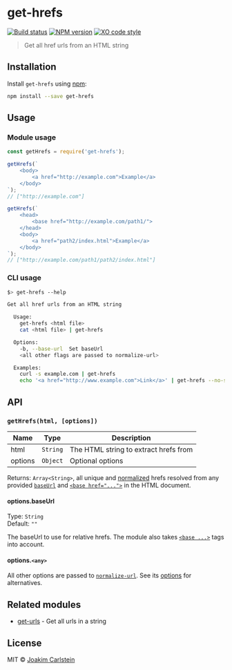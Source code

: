 # get-hrefs

[![Build status][travis-image]][travis-url] [![NPM version][npm-image]][npm-url] [![XO code style][codestyle-image]][codestyle-url]

> Get all href urls from an HTML string

## Installation

Install `get-hrefs` using [npm](https://www.npmjs.com/):

```bash
npm install --save get-hrefs
```

## Usage

### Module usage

```javascript
const getHrefs = require('get-hrefs');

getHrefs(`
	<body>
		<a href="http://example.com">Example</a>
	</body>
`);
// ["http://example.com"]

getHrefs(`
	<head>
		<base href="http://example.com/path1/">
	</head>
	<body>
		<a href="path2/index.html">Example</a>
	</body>
`);
// ["http://example.com/path1/path2/index.html"]
```

### CLI usage

```bash
$> get-hrefs --help

Get all href urls from an HTML string

  Usage:
    get-hrefs <html file>
    cat <html file> | get-hrefs

  Options:
    -b, --base-url	Set baseUrl
    <all other flags are passed to normalize-url>

  Examples:
    curl -s example.com | get-hrefs
    echo '<a href="http://www.example.com">Link</a>' | get-hrefs --no-strip-w-w-w
```


## API

### `getHrefs(html, [options])`

| Name | Type | Description |
|------|------|-------------|
| html | `String` | The HTML string to extract hrefs from |
| options | `Object` | Optional options |

Returns: `Array<String>`, all unique and [normalized](https://github.com/sindresorhus/normalize-url) hrefs resolved from any provided [`baseUrl`](#optionsbaseurl) and [`<base href="...">`](https://developer.mozilla.org/en-US/docs/Web/HTML/Element/base) in the HTML document.

#### options.baseUrl

Type: `String`  
Default: `""`

The baseUrl to use for relative hrefs. The module also takes [`<base ...>`](https://developer.mozilla.org/en-US/docs/Web/HTML/Element/base) tags into account.

#### options.`<any>`

All other options are passed to [`normalize-url`](https://github.com/sindresorhus/normalize-url). See its [options](https://github.com/sindresorhus/normalize-url#options) for alternatives.

## Related modules

* [get-urls](https://github.com/sindresorhus/get-urls) - Get all urls in a string

## License

MIT © [Joakim Carlstein](http://joakim.beng.se/)

[npm-url]: https://npmjs.org/package/get-hrefs
[npm-image]: https://badge.fury.io/js/get-hrefs.svg
[travis-url]: https://travis-ci.org/joakimbeng/get-hrefs
[travis-image]: https://travis-ci.org/joakimbeng/get-hrefs.svg?branch=master
[codestyle-url]: https://github.com/sindresorhus/xo
[codestyle-image]: https://img.shields.io/badge/code_style-XO-5ed9c7.svg?style=flat
